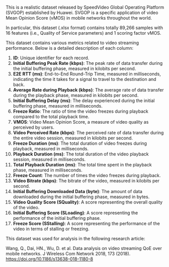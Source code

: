 
This is a realistic dataset released by SpeedVideo Global Operating Platform (SVGOP) established by Huawei. SVGOP is a specific application of video Mean Opinion Score (vMOS) in mobile networks throughout the world.

In particular, this dataset (.xlsx format) contains totally 89,266 samples with 16 features (i.e., Quality of Service parameters) and 1 scoring factor vMOS. 

This dataset contains various metrics related to video streaming performance. Below is a detailed description of each column:


1. **ID**: Unique identifier for each record.
2. **Initial Buffering Peak Rate (kbps)**: The peak rate of data transfer during the initial buffering phase, measured in kilobits per second.
3. **E2E RTT (ms)**: End-to-End Round-Trip Time, measured in milliseconds, indicating the time it takes for a signal to travel to the destination and back.
4. **Average Rate during Playback (kbps)**: The average rate of data transfer during the playback phase, measured in kilobits per second.
5. **Initial Buffering Delay (ms)**: The delay experienced during the initial buffering phase, measured in milliseconds.
6. **Freeze Ratio**: The ratio of time the video freezes during playback compared to the total playback time.
7. **VMOS**: Video Mean Opinion Score, a measure of video quality as perceived by users.
8. **Video Perceived Rate (kbps)**: The perceived rate of data transfer during the entire video session, measured in kilobits per second.
9. **Freeze Duration (ms)**: The total duration of video freezes during playback, measured in milliseconds.
10. **Playback Duration (ms)**: The total duration of the video playback session, measured in milliseconds.
11. **Total Playback Duration (ms)**: The total time spent in the playback phase, measured in milliseconds.
12. **Freeze Count**: The number of times the video freezes during playback.
13. **Video Bitrate (kbps)**: The bitrate of the video, measured in kilobits per second.
14. **Initial Buffering Downloaded Data (byte)**: The amount of data downloaded during the initial buffering phase, measured in bytes.
15. **Video Quality Score (SQuality)**: A score representing the overall quality of the video.
16. **Initial Buffering Score (SLoading)**: A score representing the performance of the initial buffering phase.
17. **Freeze Score (SStalling)**: A score representing the performance of the video in terms of stalling or freezing.




This dataset was used for analysis in the following research article:

Wang, Q., Dai, HN., Wu, D. et al. Data analysis on video streaming QoE over mobile networks. J Wireless Com Network 2018, 173 (2018). https://doi.org/10.1186/s13638-018-1180-8